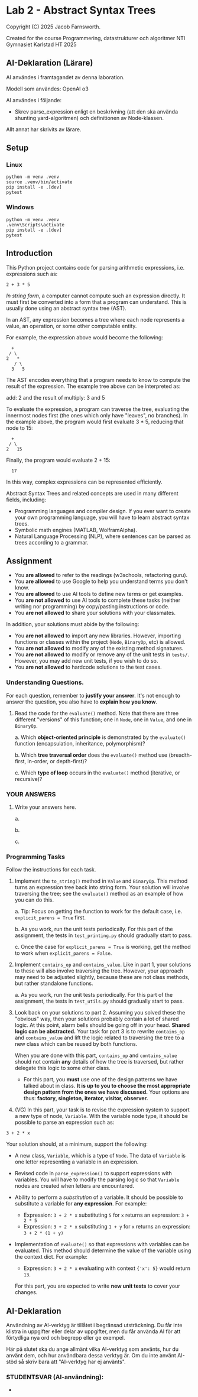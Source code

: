 # Lab 2 - Abstract Syntax Trees

Copyright (C) 2025 Jacob Farnsworth.

Created for the course Programmering, datastrukturer och algoritmer NTI Gymnasiet Karlstad HT 2025

## AI-Deklaration (Lärare)

AI användes i framtagandet av denna laboration.

Modell som användes: OpenAI o3

AI användes i följande:

* Skrev parse_expression enligt en beskrivning (att den ska använda shunting yard-algoritmen) och definitionen av Node-klassen.

Allt annat har skrivits av lärare.

## Setup

### Linux

```
python -m venv .venv
source .venv/bin/activate
pip install -e .[dev]
pytest
```

### Windows
```
python -m venv .venv
.venv\Scripts\activate
pip install -e .[dev]
pytest
```

## Introduction

This Python project contains code for parsing arithmetic expressions, i.e. expressions such as:

`2 + 3 * 5`

*In string form*, a computer cannot compute such an expression directly. It must first be converted into a form that a program can understand. This is usually done using an abstract syntax tree (AST).

In an AST, any expression becomes a tree where each node represents a value, an operation, or some other computable entity.

For example, the expression above would become the following:

```
  +
 / \
2   *
   / \
  3   5
```

The AST encodes everything that a program needs to know to compute the result of the expression. The example tree above can be interpreted as:

add: 2 and the result of multiply: 3 and 5

To evaluate the expression, a program can traverse the tree, evaluating the innermost nodes first (the ones which only have "leaves", no branches). In the example above, the program would first evaluate 3 * 5, reducing that node to 15:

```
  +
 / \
2   15
```

Finally, the program would evaluate 2 + 15:

```
  17
```

In this way, complex expressions can be represented efficiently.

Abstract Syntax Trees and related concepts are used in many different fields, including:

* Programming languages and compiler design. If you ever want to create your own programming language,
  you will have to learn abstract syntax trees.
* Symbolic math engines (MATLAB, WolframAlpha).
* Natural Language Processing (NLP), where sentences can be parsed as trees according to a grammar.

## Assignment

* You **are allowed** to refer to the readings (w3schools, refactoring guru).
* You **are allowed** to use Google to help you understand terms you don't know.
* You **are allowed** to use AI tools to define new terms or get examples.
* You **are not allowed** to use AI tools to complete these tasks (neither writing nor programming) by copy/pasting instructions or code.
* You **are not allowed** to share your solutions with your classmates.

In addition, your solutions must abide by the following:

* You **are not allowed** to import any new libraries. However, importing functions or classes within the project (`Node`, `BinaryOp`, etc) is allowed.
* You **are not allowed** to modify any of the existing method signatures.
* You **are not allowed** to modify or remove any of the unit tests in `tests/`. However, you may add new unit tests, if you wish to do so.
* You **are not allowed** to hardcode solutions to the test cases.

### Understanding Questions.

For each question, remember to **justify your answer**. It's not enough to answer the question, you also have to **explain how you know**.

1. Read the code for the `evaluate()` method. Note that there are three different "versions" of this function; one in `Node`, one in `Value`, and one in `BinaryOp`.

    a. Which **object-oriented principle** is demonstrated by the `evaluate()` function (encapsulation, inheritance, polymorphism)?

    b. Which **tree traversal order** does the `evaluate()` method use (breadth-first, in-order, or depth-first)?

    c. Which **type of loop** occurs in the `evaluate()` method (iterative, or recursive)?

### YOUR ANSWERS

1.  Write your answers here.

    a. 

    b. 

    c. 

### Programming Tasks

Follow the instructions for each task.

1. Implement the `to_string()` method in `Value` and `BinaryOp`. This method turns an expression tree back into string form. Your solution will involve traversing the tree; see the `evaluate()` method as an example of how you can do this.

    a. Tip: Focus on getting the function to work for the default case, i.e. `explicit_parens = True` first.
    
    b. As you work, run the unit tests periodically. For this part of the assignment, the tests in `test_printing.py` should gradually start to pass.
    
    c. Once the case for `explicit_parens = True` is working, get the method to work when `explicit_parens = False`.

2. Implement `contains_op` and `contains_value`. Like in part 1, your solutions to these will also involve traversing the tree. However, your approach may need to be adjusted slightly, because these are not class methods, but rather standalone functions.

    a. As you work, run the unit tests periodically. For this part of the assignment, the tests in `test_utils.py` should gradually start to pass.

3. Look back on your solutions to part 2. Assuming you solved these the "obvious" way, then your solutions probably contain a lot of shared logic. At this point, alarm bells should be going off in your head. **Shared logic can be abstracted.** Your task for part 3 is to rewrite `contains_op` and `contains_value` and lift the logic related to traversing the tree to a new class which can be reused by both functions.

    When you are done with this part, `contains_op` and `contains_value` should not contain **any** details of how the tree is traversed, but rather delegate this logic to some other class.

    * For this part, you **must** use one of the design patterns we have talked about in class. **It is up to you to choose the most appropriate design pattern from the ones we have discussed.** Your options are thus: **factory, singleton, iterator, visitor, observer.**

4. (VG) In this part, your task is to revise the expression system to support a new type of node, `Variable`. With the variable node type, it should be possible to parse an expression such as:

`3 + 2 * x`

Your solution should, at a minimum, support the following:

* A new class, `Variable`, which is a type of `Node`. The data of `Variable` is one letter representing a variable in an expression.
* Revised code in `parse_expression()` to support expressions with variables. You will have to modify the parsing logic so that `Variable` nodes are created when letters are encountered.
* Ability to perform a *substitution* of a variable. It should be possible to substitute a variable for **any expression**. For example:
    - Expression: `3 + 2 * x` substituting `5` for `x` returns an expression: `3 + 2 * 5`
    - Expression: `3 + 2 * x` substituting `1 + y` for `x` returns an expression: `3 + 2 * (1 + y)`
* Implementation of `evaluate()` so that expressions with variables can be evaluated. This method should determine the value of the variable using the context dict. For example:
    - Expression: `3 + 2 * x` evaluating with context `{'x': 5}` would return `13`.

    For this part, you are expected to write **new unit tests** to cover your changes.


## AI-Deklaration

Användning av Al-verktyg är tillåtet i begränsad utsträckning. Du får inte klistra in uppgifter eller delar av uppgifter, men du får använda AI för att förtydliga nya ord och begrepp eller ge exempel.

Här på slutet ska du ange allmänt vilka AI-verktyg som använts, hur du använt dem, och hur användbara dessa verktyg är. Om du inte använt AI-stöd så skriv bara att "AI-verktyg har ej använts".

### STUDENTSVAR (AI-användning):

*  